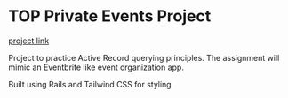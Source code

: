# TOP Private Events Project

[project link](https://www.theodinproject.com/courses/ruby-on-rails/lessons/associations)

Project to practice Active Record querying principles.  The assignment will mimic an Eventbrite like event organization app.  

Built using Rails and Tailwind CSS for styling

